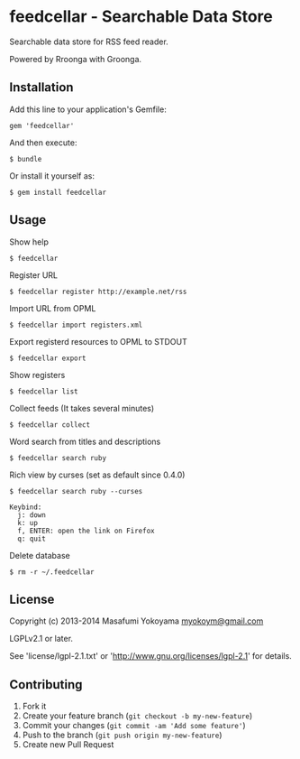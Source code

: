 # feedcellar - Searchable Data Store

Searchable data store for RSS feed reader.

Powered by Rroonga with Groonga.

## Installation

Add this line to your application's Gemfile:

    gem 'feedcellar'

And then execute:

    $ bundle

Or install it yourself as:

    $ gem install feedcellar

## Usage

Show help

    $ feedcellar

Register URL

    $ feedcellar register http://example.net/rss

Import URL from OPML

    $ feedcellar import registers.xml

Export registerd resources to OPML to STDOUT

    $ feedcellar export

Show registers

    $ feedcellar list

Collect feeds (It takes several minutes)

    $ feedcellar collect

Word search from titles and descriptions

    $ feedcellar search ruby

Rich view by curses (set as default since 0.4.0)

    $ feedcellar search ruby --curses

    Keybind:
      j: down
      k: up
      f, ENTER: open the link on Firefox
      q: quit

Delete database

    $ rm -r ~/.feedcellar

## License

Copyright (c) 2013-2014 Masafumi Yokoyama <myokoym@gmail.com>

LGPLv2.1 or later.

See 'license/lgpl-2.1.txt' or 'http://www.gnu.org/licenses/lgpl-2.1' for details.

## Contributing

1. Fork it
2. Create your feature branch (`git checkout -b my-new-feature`)
3. Commit your changes (`git commit -am 'Add some feature'`)
4. Push to the branch (`git push origin my-new-feature`)
5. Create new Pull Request
